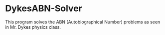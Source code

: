 # DykesABN-Solver

This program solves the ABN (Autobiographical Number) problems as seen in Mr. Dykes physics class.
